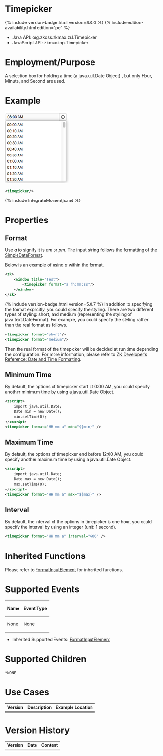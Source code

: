 

# Timepicker

{% include version-badge.html version=8.0.0 %} {% include edition-availability.html edition="pe" %}

- Java API: <javadoc>org.zkoss.zkmax.zul.Timepicker</javadoc>
- JavaScript API:
  <javadoc directory="jsdoc">zkmax.inp.Timepicker</javadoc>


# Employment/Purpose

A selection box for holding a time (a java.util.Date Object) , but only
Hour, Minute, and Second are used.

# Example

![](/zk_component_ref/images/ZKCompRef_Timepicker.png)

```xml
<timepicker/>
```

{% include IntegrateMomentjs.md %}

# Properties

## Format

Use *a* to signify it is *am* or *pm*. The input string follows the
formatting of the
[SimpleDateFormat](http://java.sun.com/j2se/1.5.0/docs/api/java/text/SimpleDateFormat.html).

Below is an example of using *a* within the format.

```xml
<zk>
    <window title="Test">
        <timepicker format="a hh:mm:ss"/>
    </window>
</zk>
```

{% include version-badge.html version=5.0.7 %} In addition to specifying the format
explicitly, you could specify the styling. There are two different types
of styling: short, and medium (representing the styling of
java.text.DateFormat). For example, you could specify the styling rather
than the real format as follows.

```xml
<timepicker format="short"/>
<timepicker format="medium"/>
```

Then the real format of the timepicker will be decided at run time
depending the configuration. For more information, please refer to [ZK Developer's Reference: Date and Time Formatting]({{site.baseurl}}/zk_dev_ref/internationalization/date_and_time_formatting).

## Minimum Time

By default, the options of timepicker start at 0:00 AM, you could
specify another minimum time by using a java.util.Date Object.

```xml
<zscript>
    import java.util.Date;
    Date min = new Date();
    min.setTime(0);
</zscript>
<timepicker format="HH:mm a" min="${min}" />
```

## Maximum Time

By default, the options of timepicker end before 12:00 AM, you could
specify another maximum time by using a java.util.Date Object.

```xml
<zscript>
    import java.util.Date;
    Date max = new Date();
    max.setTime(0);
</zscript>
<timepicker format="HH:mm a" max="${max}" />
```

## Interval

By default, the interval of the options in timepicker is one hour, you
could specify the interval by using an integer (unit: 1 second).

```xml
<timepicker format="HH:mm a" interval="600" />
```

# Inherited Functions

Please refer to [ FormatInputElement]({{site.baseurl}}/zk_component_ref/base_components/formatinputelement)
for inherited functions.

# Supported Events

<table>
<thead>
<tr class="header">
<th><center>
<p>Name</p>
</center></th>
<th><center>
<p>Event Type</p>
</center></th>
</tr>
</thead>
<tbody>
<tr class="odd">
<td><p>None</p></td>
<td><p>None</p></td>
</tr>
</tbody>
</table>

- Inherited Supported Events: [ FormatInputElement]({{site.baseurl}}/zk_component_ref/base_components/formatinputelement#Supported_Events)

# Supported Children

`*NONE`

# Use Cases

| Version | Description | Example Location |
|---------|-------------|------------------|
|         |             |                  |

# Version History



| Version | Date | Content |
|---------|------|---------|
|         |      |         |


